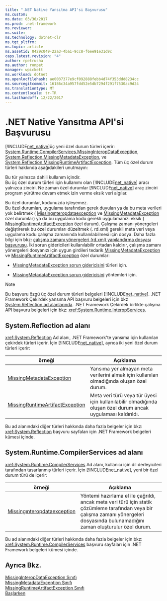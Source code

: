 ```yaml
---
title: ".NET Native Yansıtma API'si Başvurusu"
ms.custom: 
ms.date: 03/30/2017
ms.prod: .net-framework
ms.reviewer: 
ms.suite: 
ms.technology: dotnet-clr
ms.tgt_pltfrm: 
ms.topic: article
ms.assetid: 0429c049-22a3-4ba1-9cc8-f6ee91e31d9c
caps.latest.revision: "4"
author: rpetrusha
ms.author: ronpet
manager: wpickett
ms.workload: dotnet
ms.openlocfilehash: ae0037377e9cf092888febb4d74f353ddd8234cc
ms.sourcegitcommit: 16186c34a957fdd52e5db7294f291f7530ac9d24
ms.translationtype: MT
ms.contentlocale: tr-TR
ms.lasthandoff: 12/22/2017
---
```

# <a name="net-native-reflection-api-reference"></a>.NET Native Yansıtma API'si Başvurusu
[!INCLUDE[net_native](../../../includes/net-native-md.md)]üç yeni özel durum türleri içerir: [System.Runtime.CompilerServices.MissingInteropDataException](../../../docs/framework/net-native/missinginteropdataexception-class-net-native.md), [System.Reflection.MissingMetadataException](../../../docs/framework/net-native/missingmetadataexception-class-net-native.md), ve [ System.Reflection.MissingRuntimeArtifactException](../../../docs/framework/net-native/missingruntimeartifactexception-class-net-native.md). Tüm üç özel durum türleri hakkında aşağıdakileri unutmayın:  
  
 Bu tür yalnızca dahili kullanım içindir.  
 Bu üç özel durum türleri için kullanımı olan [!INCLUDE[net_native](../../../includes/net-native-md.md)] aracı yalnızca zinciri. Ne zaman özel durumlar [!INCLUDE[net_native](../../../includes/net-native-md.md)] araç zinciri program yürütme devam etmek izin verme eksik veri algılar.  
  
 Bu özel durumlar, kodunuzda işleyemez.  
 Bu özel durumları, uygulama tarafından gerek duyulan ya da bu meta verileri yok belirtmek ( [Missingınteropdataexception](../../../docs/framework/net-native/missinginteropdataexception-class-net-native.md) ve [MissingMetadataException](../../../docs/framework/net-native/missingmetadataexception-class-net-native.md) özel durumlar) ya da bu uygulama kodu gerekli uygulamanızı eksik ( [MissingRuntimeArtifactException](../../../docs/framework/net-native/missingruntimeartifactexception-class-net-native.md) özel durum). Çalışma zamanı yönergeleri değiştirerek bu özel durumları düzeltmek (. rd.xml) gerekli meta veri veya uygulama kodu çalışma zamanında kullanılabilmesi için dosya. Daha fazla bilgi için bkz: [çalışma zamanı yönergeleri (rd.xml) yapılandırma dosyası başvurusu](../../../docs/framework/net-native/runtime-directives-rd-xml-configuration-file-reference.md). İki sorun gidericileri kullanılabilir ortadan kaldırır, çalışma zamanı yönergeleri dosyanızı için uygun girdileri tedarik [MissingMetadataException](../../../docs/framework/net-native/missingmetadataexception-class-net-native.md) ve [MissingRuntimeArtifactException](../../../docs/framework/net-native/missingruntimeartifactexception-class-net-native.md) özel durumlar:  
  
-   [MissingMetadataException sorun gidericisini](http://dotnet.github.io/native/troubleshooter/type.html) türleri için.  
  
-   [MissingMetadataException sorun gidericisini](http://dotnet.github.io/native/troubleshooter/method.html) yöntemleri için.  
  
> [!NOTE]
>  Bu başvuru özgü üç özel durum türleri belgeleri [!INCLUDE[net_native](../../../includes/net-native-md.md)]. .NET Framework Çekirdek yansıma API başvuru belgeleri için bkz [System.Reflection ad alanlarında](http://msdn.microsoft.com/library/gg145033.aspx). .NET Framework Çekirdek birlikte çalışma API başvuru belgeleri için bkz: <xref:System.Runtime.InteropServices>.  
  
## <a name="systemreflection-namespace"></a>System.Reflection ad alanı  
 <xref:System.Reflection> Ad alanı, .NET Framework'te yansıma için kullanılan çekirdek türleri içerir. İçin [!INCLUDE[net_native](../../../includes/net-native-md.md)], ayrıca iki yeni özel durum türleri içerir:  
  
|örneği|Açıklama|  
|-----------|-----------------|  
|[MissingMetadataException](../../../docs/framework/net-native/missingmetadataexception-class-net-native.md)|Yansıma yer almayan meta verilerini almak için kullanılan olmadığında oluşan özel durum.|  
|[MissingRuntimeArtifactException](../../../docs/framework/net-native/missingruntimeartifactexception-class-net-native.md)|Meta veri türü veya tür üyesi için kullanılabilir olmadığında oluşan özel durum ancak uygulaması kaldırıldı.|  
  
 Bu ad alanındaki diğer türleri hakkında daha fazla belgeler için bkz: <xref:System.Reflection> başvuru sayfaları için .NET Framework belgeleri kümesi içinde.  
  
## <a name="systemruntimecompilerservices-namespace"></a>System.Runtime.CompilerServices ad alanı  
 <xref:System.Runtime.CompilerServices> Ad alanı, kullanıcı için dil derleyicileri tarafından tasarlanmış türleri içerir. İçin [!INCLUDE[net_native](../../../includes/net-native-md.md)], yeni bir özel durum türü de içerir:  
  
|örneği|Açıklama|  
|-----------|-----------------|  
|[Missingınteropdataexception](../../../docs/framework/net-native/missinginteropdataexception-class-net-native.md)|Yöntemi hazırlama el ile çağrıldı, ancak meta veri türü için statik çözümleme tarafından veya bir çalışma zamanı yönergeleri dosyasında bulunamadığını zaman oluşturulur özel durum.|  
  
 Bu ad alanındaki diğer türleri hakkında daha fazla belgeler için bkz: <xref:System.Runtime.CompilerServices> başvuru sayfaları için .NET Framework belgeleri kümesi içinde.  
  
## <a name="see-also"></a>Ayrıca Bkz.  
 [MissingInteropDataException Sınıfı](../../../docs/framework/net-native/missinginteropdataexception-class-net-native.md)  
 [MissingMetadataException Sınıfı](../../../docs/framework/net-native/missingmetadataexception-class-net-native.md)  
 [MissingRuntimeArtifactException Sınıfı](../../../docs/framework/net-native/missingruntimeartifactexception-class-net-native.md)  
 [Başlarken](../../../docs/framework/net-native/getting-started-with-net-native.md)
